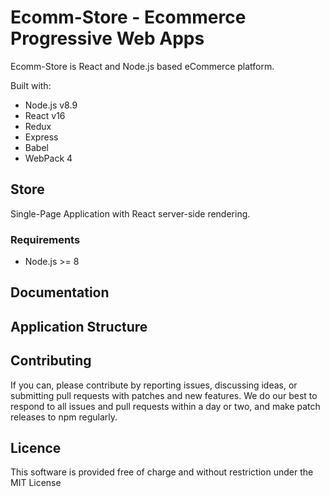 # Ecomm-Store - Ecommerce Progressive Web Apps

Ecomm-Store is React and Node.js based eCommerce platform. 

Built with:
* Node.js v8.9
* React v16
* Redux
* Express
* Babel
* WebPack 4

## Store
Single-Page Application with React server-side rendering. 

### Requirements
* Node.js >= 8

## Documentation

## Application Structure

## Contributing

If you can, please contribute by reporting issues, discussing ideas, or submitting pull requests with patches and new features. We do our best to respond to all issues and pull requests within a day or two, and make patch releases to npm regularly.


## Licence

This software is provided free of charge and without restriction under the MIT License

